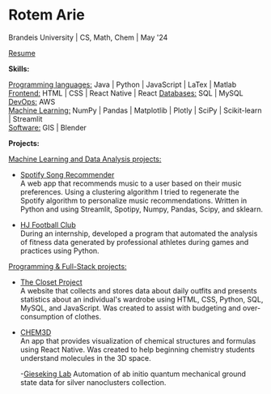# Rotem Arie


Brandeis University | CS, Math, Chem | May '24

[Resume](https://drive.google.com/file/d/1LTkXEkkr3VmnxmjfnZscUICLpyqvcPMh/view?usp=sharing)

**Skills:**   

<u>Programming languages:</u> Java | Python | JavaScript | LaTex | Matlab  
<u>Frontend:</u> HTML | CSS | React Native | React 
<u>Databases:</u> SQL | MySQL
<u>DevOps:</u> AWS  
<u>Machine Learning:</u> NumPy | Pandas | Matplotlib | Plotly | SciPy | Scikit-learn | Streamlit  
<u>Software:</u> GIS | Blender

**Projects:** 

 <u>Machine Learning and Data Analysis projects:</u> 
 
 - [Spotify Song Recommender](https://github.com/rotemarie/Music-Recommender/tree/main)  
   A web app that recommends music to a user based on their music preferences. Using a clustering algorithm I tried to regenerate the Spotify algorithm to personalize music recommendations. Written in Python and using Streamlit, Spotipy, Numpy, Pandas, Scipy, and sklearn.
 
- [HJ Football Club](https://github.com/rotemarie/HJFC)   
  During an internship, developed a program that automated the analysis of fitness data generated by professional athletes during games and practices using Python.
  

<u>Programming & Full-Stack projects:</u>  

- [The Closet Project](https://github.com/rotemarie/The-Closet-Project.git)   
  A website that collects and stores data about daily outfits and presents statistics about an individual's wardrobe using HTML, CSS, Python, SQL, MySQL, and JavaScript. Was created to assist with budgeting and over-consumption of clothes. 
  
- [CHEM3D](https://github.com/rotemarie/CHEM3D.git)   
  An app that provides visualization of chemical structures and formulas using React Native. Was created to help beginning chemistry students understand molecules in the 3D space.

  -[Gieseking Lab](https://github.com/rotemarie/Gieseking-Lab)
  Automation of ab initio quantum mechanical ground state data for silver nanoclusters collection.





